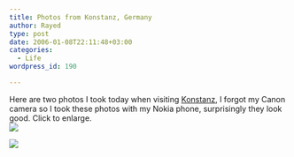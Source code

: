 ```yaml
---
title: Photos from Konstanz, Germany
author: Rayed
type: post
date: 2006-01-08T22:11:48+03:00
categories:
  - Life
wordpress_id: 190

---
```

<p>Here are two photos I took today when visiting <a href="http://www.konstanz.de/">Konstanz</a>, I forgot my Canon camera so I took these photos with my Nokia phone, surprisingly they look good. Click to enlarge.<br />
<a href="/wordpress/wp-content/upload/Image054.jpg"><img src="/wordpress/wp-content/upload/thumb-Image054.jpg" /></a></p>
<p><a href="/wordpress/wp-content/upload/Image058.jpg"><img src="/wordpress/wp-content/upload/thumb-Image058.jpg" /></a></p>
